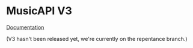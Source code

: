 # MusicAPI V3

[Documentation](https://github.com/TazTxUK/MusicModCallback/wiki)

(V3 hasn't been released yet, we're currently on the repentance branch.)
